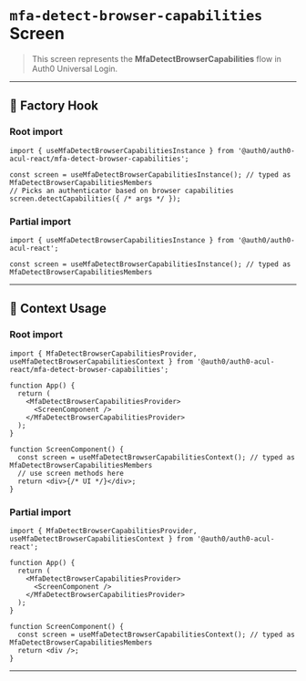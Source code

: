 # `mfa-detect-browser-capabilities` Screen

> This screen represents the **MfaDetectBrowserCapabilities** flow in Auth0 Universal Login.

---

## 🔹 Factory Hook
### Root import
```tsx
import { useMfaDetectBrowserCapabilitiesInstance } from '@auth0/auth0-acul-react/mfa-detect-browser-capabilities';

const screen = useMfaDetectBrowserCapabilitiesInstance(); // typed as MfaDetectBrowserCapabilitiesMembers
// Picks an authenticator based on browser capabilities
screen.detectCapabilities({ /* args */ });
```

### Partial import
```tsx
import { useMfaDetectBrowserCapabilitiesInstance } from '@auth0/auth0-acul-react';

const screen = useMfaDetectBrowserCapabilitiesInstance(); // typed as MfaDetectBrowserCapabilitiesMembers
```

---

## 🔹 Context Usage

### Root import
```tsx
import { MfaDetectBrowserCapabilitiesProvider, useMfaDetectBrowserCapabilitiesContext } from '@auth0/auth0-acul-react/mfa-detect-browser-capabilities';

function App() {
  return (
    <MfaDetectBrowserCapabilitiesProvider>
      <ScreenComponent />
    </MfaDetectBrowserCapabilitiesProvider>
  );
}

function ScreenComponent() {
  const screen = useMfaDetectBrowserCapabilitiesContext(); // typed as MfaDetectBrowserCapabilitiesMembers
  // use screen methods here
  return <div>{/* UI */}</div>;
}
```


### Partial import
```tsx
import { MfaDetectBrowserCapabilitiesProvider, useMfaDetectBrowserCapabilitiesContext } from '@auth0/auth0-acul-react';

function App() {
  return (
    <MfaDetectBrowserCapabilitiesProvider>
      <ScreenComponent />
    </MfaDetectBrowserCapabilitiesProvider>
  );
}

function ScreenComponent() {
  const screen = useMfaDetectBrowserCapabilitiesContext(); // typed as MfaDetectBrowserCapabilitiesMembers
  return <div />;
}
```

---
